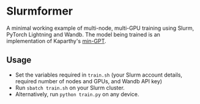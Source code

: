 # Slurmformer

A minimal working example of multi-node, multi-GPU training using Slurm, PyTorch Lightning and Wandb. The model being trained is an implementation of Kaparthy's [min-GPT](https://github.com/karpathy/minGPT).

## Usage

- Set the variables required in `train.sh` (your Slurm account details, required number of nodes and GPUs, and Wandb API key)
- Run `sbatch train.sh` on your Slurm cluster.
- Alternatively, run `python train.py` on any device.

